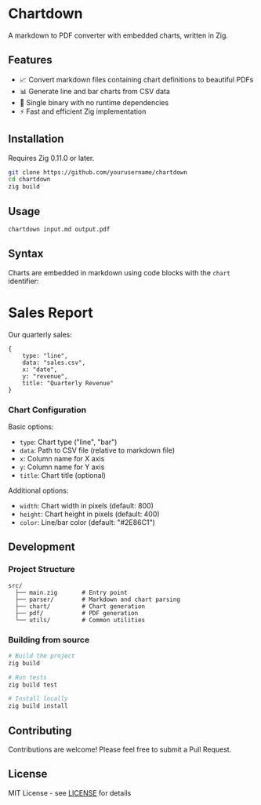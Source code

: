 # Chartdown

A markdown to PDF converter with embedded charts, written in Zig.

## Features

- 📈 Convert markdown files containing chart definitions to beautiful PDFs
- 📊 Generate line and bar charts from CSV data
- 🚀 Single binary with no runtime dependencies
- ⚡ Fast and efficient Zig implementation

## Installation

Requires Zig 0.11.0 or later.

```bash
git clone https://github.com/yourusername/chartdown
cd chartdown
zig build
```

## Usage

```bash
chartdown input.md output.pdf
```

## Syntax

Charts are embedded in markdown using code blocks with the `chart` identifier:

# Sales Report

Our quarterly sales:

```chart
{
    type: "line",
    data: "sales.csv",
    x: "date",
    y: "revenue",
    title: "Quarterly Revenue"
}
```

### Chart Configuration

Basic options:
- `type`: Chart type ("line", "bar")
- `data`: Path to CSV file (relative to markdown file)
- `x`: Column name for X axis
- `y`: Column name for Y axis
- `title`: Chart title (optional)

Additional options:
- `width`: Chart width in pixels (default: 800)
- `height`: Chart height in pixels (default: 400)
- `color`: Line/bar color (default: "#2E86C1")

## Development

### Project Structure

```
src/
  ├── main.zig       # Entry point
  ├── parser/        # Markdown and chart parsing
  ├── chart/         # Chart generation
  ├── pdf/           # PDF generation
  └── utils/         # Common utilities
```

### Building from source

```bash
# Build the project
zig build

# Run tests
zig build test

# Install locally
zig build install
```

## Contributing

Contributions are welcome! Please feel free to submit a Pull Request.

## License

MIT License - see [LICENSE](LICENSE) for details
